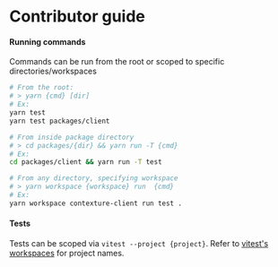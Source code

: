 # Contributor guide

#### Running commands

Commands can be run from the root or scoped to specific directories/workspaces

```bash
# From the root:
# > yarn {cmd} [dir]
# Ex:
yarn test
yarn test packages/client

# From inside package directory
# > cd packages/{dir} && yarn run -T {cmd}
# Ex:
cd packages/client && yarn run -T test

# From any directory, specifying workspace
# > yarn workspace {workspace} run  {cmd}
# Ex:
yarn workspace contexture-client run test .
```

#### Tests

Tests can be scoped via `vitest --project {project}`. Refer to [vitest's workspaces](./vitest.workspace.ts) for project names.
